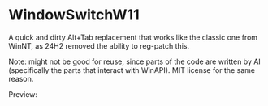 # WindowSwitchW11

A quick and dirty Alt+Tab replacement that works like the classic one from WinNT, as 24H2 removed the ability to reg-patch this.

Note: might not be good for reuse, since parts of the code are written by AI (specifically the parts that interact with WinAPI). MIT license for the same reason.

Preview:

